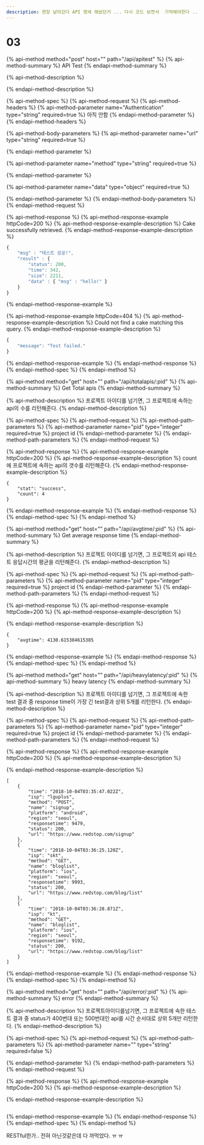 ```yaml
---
description: 젠장 날아갔다 API 명세 해놨던거 ... 다시 코드 보면서  기억해야한다 .... 아 왜 저장 안되냐고 ㅎㅎ.
---
```


# 03

{% api-method method="post" host="" path="/api/apitest" %}
{% api-method-summary %}
API Test
{% endapi-method-summary %}

{% api-method-description %}

{% endapi-method-description %}

{% api-method-spec %}
{% api-method-request %}
{% api-method-headers %}
{% api-method-parameter name="Authentication" type="string" required=true %}
아직 안함
{% endapi-method-parameter %}
{% endapi-method-headers %}

{% api-method-body-parameters %}
{% api-method-parameter name="url" type="string" required=true %}

{% endapi-method-parameter %}

{% api-method-parameter name="method" type="string" required=true %}

{% endapi-method-parameter %}

{% api-method-parameter name="data" type="object" required=true %}

{% endapi-method-parameter %}
{% endapi-method-body-parameters %}
{% endapi-method-request %}

{% api-method-response %}
{% api-method-response-example httpCode=200 %}
{% api-method-response-example-description %}
Cake successfully retrieved.
{% endapi-method-response-example-description %}

```javascript
{
    "msg" : "테스트 성공!",
    "result" : {
        "status": 200,
        "time": 342,
        "size": 2211,
        "data" : { "msg" : "hello!" }
    }
}
```
{% endapi-method-response-example %}

{% api-method-response-example httpCode=404 %}
{% api-method-response-example-description %}
Could not find a cake matching this query.
{% endapi-method-response-example-description %}

```javascript
{
    "message": "Test failed."
}
```
{% endapi-method-response-example %}
{% endapi-method-response %}
{% endapi-method-spec %}
{% endapi-method %}

{% api-method method="get" host="" path="/api/totalapis/:pid" %}
{% api-method-summary %}
Get Total apis
{% endapi-method-summary %}

{% api-method-description %}
 프로젝트 아이디를 넘기면, 그 프로젝트에 속하는 api의 수를 리턴해준다.
{% endapi-method-description %}

{% api-method-spec %}
{% api-method-request %}
{% api-method-path-parameters %}
{% api-method-parameter name="pid" type="integer" required=true %}
project id
{% endapi-method-parameter %}
{% endapi-method-path-parameters %}
{% endapi-method-request %}

{% api-method-response %}
{% api-method-response-example httpCode=200 %}
{% api-method-response-example-description %}
count에 프로젝트에 속하는 api의 갯수를 리턴해준다.
{% endapi-method-response-example-description %}

```
{
    "stat": "success",
    "count": 4
}
```
{% endapi-method-response-example %}
{% endapi-method-response %}
{% endapi-method-spec %}
{% endapi-method %}

{% api-method method="get" host="" path="/api/avgtime/:pid" %}
{% api-method-summary %}
Get average response time
{% endapi-method-summary %}

{% api-method-description %}
 프로젝트 아이디를 넘기면, 그 프로젝트의 api 테스트 응답시간의 평균을 리턴해준다.
{% endapi-method-description %}

{% api-method-spec %}
{% api-method-request %}
{% api-method-path-parameters %}
{% api-method-parameter name="pid" type="integer" required=true %}
project id
{% endapi-method-parameter %}
{% endapi-method-path-parameters %}
{% endapi-method-request %}

{% api-method-response %}
{% api-method-response-example httpCode=200 %}
{% api-method-response-example-description %}

{% endapi-method-response-example-description %}

```
{
    "avgtime": 4130.615384615385
}
```
{% endapi-method-response-example %}
{% endapi-method-response %}
{% endapi-method-spec %}
{% endapi-method %}

{% api-method method="get" host="" path="/api/heavylatency/:pid" %}
{% api-method-summary %}
heavy latency
{% endapi-method-summary %}

{% api-method-description %}
프로젝트 아이디를 넘기면, 그 프로젝트에 속한 test 결과 중 response time이 가장 긴 test결과 상위 5개를 리턴한다.
{% endapi-method-description %}

{% api-method-spec %}
{% api-method-request %}
{% api-method-path-parameters %}
{% api-method-parameter name="pid" type="integer" required=true %}
project id
{% endapi-method-parameter %}
{% endapi-method-path-parameters %}
{% endapi-method-request %}

{% api-method-response %}
{% api-method-response-example httpCode=200 %}
{% api-method-response-example-description %}

{% endapi-method-response-example-description %}

```
[
    {
        "time": "2018-10-04T03:35:47.022Z",
        "isp": "lguplus",
        "method": "POST",
        "name": "signup",
        "platform": "android",
        "region": "seoul",
        "responsetime": 9479,
        "status": 200,
        "url": "https://www.redstop.com/signup"
    },
    {
        "time": "2018-10-04T03:36:25.120Z",
        "isp": "skt",
        "method": "GET",
        "name": "bloglist",
        "platform": "ios",
        "region": "seoul",
        "responsetime": 9993,
        "status": 200,
        "url": "https://www.redstop.com/blog/list"
    },
    {
        "time": "2018-10-04T03:36:28.871Z",
        "isp": "kt",
        "method": "GET",
        "name": "bloglist",
        "platform": "ios",
        "region": "seoul",
        "responsetime": 9192,
        "status": 200,
        "url": "https://www.redstop.com/blog/list"
    }
]
```
{% endapi-method-response-example %}
{% endapi-method-response %}
{% endapi-method-spec %}
{% endapi-method %}

{% api-method method="get" host="" path="/api/error/:pid" %}
{% api-method-summary %}
error
{% endapi-method-summary %}

{% api-method-description %}
프로젝트아이디를넘기면, 그 프로젝트에 속한 테스트 결과 중 status가 400번대 또는 500번대인 api를 시간 순서대로 상위 5개만 리턴한다.
{% endapi-method-description %}

{% api-method-spec %}
{% api-method-request %}
{% api-method-path-parameters %}
{% api-method-parameter name="" type="string" required=false %}

{% endapi-method-parameter %}
{% endapi-method-path-parameters %}
{% endapi-method-request %}

{% api-method-response %}
{% api-method-response-example httpCode=200 %}
{% api-method-response-example-description %}

{% endapi-method-response-example-description %}

```

```
{% endapi-method-response-example %}
{% endapi-method-response %}
{% endapi-method-spec %}
{% endapi-method %}

RESTful한가.. 전혀 아닌것같은데 다 까먹었다. ㅠ ㅠ

